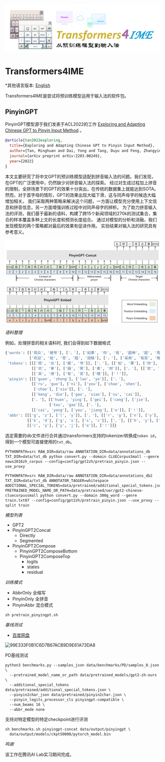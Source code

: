 ![IME](ime_logo.png)
# Transformers4IME

*其他语言版本: [English](README.en.md)

Transformers4IME是尝试将预训练模型运用于输入法的软件包。

## PinyinGPT

PinyinGPT模型源于我们发表于ACL2022的工作 [Exploring and Adapting Chinese GPT to Pinyin Input Method](https://arxiv.org/abs/2203.00249) 。
```bibtex
@article{tan2022exploring,
  title={Exploring and Adapting Chinese GPT to Pinyin Input Method},
  author={Tan, Minghuan and Dai, Yong and Tang, Duyu and Feng, Zhangyin and Huang, Guoping and Jiang, Jing and Li, Jiwei and Shi, Shuming},
  journal={arXiv preprint arXiv:2203.00249},
  year={2022}
}
```
本文主要研究了将中文GPT的预训练模型适配到拼音输入法的问题。我们发现，在GPT的广泛使用中，仍然缺少对拼音输入法的探索。
经过对生成过程加上拼音的限制，全拼场景下的GPT的效果十分突出，在传统的数据集上就能达到SOTA。
然而，对于首字母的情形，GPT的效果出现大幅下滑，这与同声母字的候选大幅增加相关。
我们采取两种策略来解决这个问题，一方面让模型充分使用上下文信息和拼音信息，另一方面增强训练过程中对同声母字的辨析。
为了助力拼音输入法的评测，我们基于最新的语料，构建了跨15个新闻领域的270k的测试集合，集合的样本覆盖多种上文的长度和预测长度组合。
通过对模型的分析和消融，我们发现模型的两个策略都对最后的效果有促进作用。
实验结果对输入法的研究具有参考意义。

![PinyinGPT](pinyingpt.png)

_语料整理_

例如，处理拼音的相关语料时, 我们会得到如下数据格式
```python
{'words': [['观众', '姥爷'], ['，'], ['如果', '你', '有', '超神', '超', '秀'], ['、'], ['坑爹', '搞笑', '素材'], ['，'],
           ['欢迎', '给', '苍', '姐', '投稿'], ['，'], ['采用', '有奖', '哦'], ['！']],
 'tokens': [[['观', '众'], ['姥', '爷']], ['，'], [['如', '果'], ['你'], ['有'], ['超', '神'], ['超'], ['秀']], ['、'],
            [['坑', '爹'], ['搞', '笑'], ['素', '材']], ['，'], [['欢', '迎'], ['给'], ['苍'], ['姐'], ['投', '稿']], ['，'],
            [['采', '用'], ['有', '奖'], ['哦']], ['！']],
 'pinyin': [[['guan', 'zhong'], ['lao', 'ye']], ['，'],
            [['ru', 'guo'], ['ni'], ['you'], ['chao', 'shen'],
             ['chao'], ['xiu']], ['、'],
            [['keng', 'die'], ['gao', 'xiao'], ['su', 'cai']],
            ['，'], [['huan', 'ying'], ['gei'], ['cang'], ['jie'],
                    ['tou', 'gao']], ['，'],
            [['cai', 'yong'], ['you', 'jiang'], ['o']], ['！']],
 'abbr': [[['g', 'z'], ['l', 'y']], ['，'], [['r', 'g'], ['n'], ['y'], ['c', 's'], ['c'], ['x']], ['、'],
          [['k', 'd'], ['g', 'x'], ['s', 'c']], ['，'], [['h', 'y'], ['g'], ['c'], ['j'], ['t', 'g']], ['，'],
          [['c', 'y'], ['y', 'j'], ['o']], ['！']]}
```


选定需要的db文件进行合并通过transformers支持的tokenizer转换成`token id`，得到一个模型可直接使用的`txt_db`。

```shell
PYTHONPATH=src RAW_DIR=data/raw ANNOTATION_DIR=data/annotations_db TXT_DIR=data/txt_db python convert.py --domain CLUECorpusSmall --genre news2016zh_corpus --config=config/gpt2zh/pretrain_pinyin.json --use_proxy
```



```
PYTHONPATH=src RAW_DIR=data/raw ANNOTATION_DIR=data/annotations_db2 TXT_DIR=data/txt_db ANNOTATOR_TAGGER=whitespace ADDITIONAL_SPECIAL_TOKENS=data/pretrained/additional_special_tokens.json PRETRAINED_MODEL_NAME_OR_PATH=data/pretrained/uer/gpt2-chinese-cluecorpussmall python convert.py --domain 300g_word --genre train.txt07 --config=config/gpt2zh/pretrain_pinyin.json --use_proxy --split train
```

_模型列表_

* GPT2
* PinyinGPT2Concat
    * Directly
    * Segmented
* PinyinGPT2Compose
    * PinyinGPT2ComposeBottom
    * PinyinGPT2ComposeTop
        * logits
        * states
        * residual

_训练模式_

* AbbrOnly 全缩写
* PinyinOnly 全拼音
* PinyinAbbr 混合模式

```shell
sh pretrain_pinyingpt.sh
```

_基线测试_

* [百度网盘](链接：https://pan.baidu.com/s/1YEG54GSRfPzKO2gQD1IiHw?pwd=7j6v)

![99E333F0B1C6D7B67ACB9D9E61A73DA8](https://user-images.githubusercontent.com/2136700/160289844-924ef07f-b983-4e9c-b07a-45ad042e17da.png)


PD基线测试
```shell
python3 benchmarks.py --samples_json data/benchmarks/PD/samples_0.json \
  --pretrained_model_name_or_path data/pretrained_models/gpt2-zh-ours \
  --additional_special_tokens data/pretrained/additional_special_tokens.json \
  --pinyin2char_json data/pretrained/pinyin2char.json \
  --pinyin_logits_processor_cls pinyingpt-compatible \
  --num_beams 16 \
  --abbr_mode none
```

支持对特定模型的特定checkpoint进行评测
```shell
sh benchmarks.sh pinyingpt-concat data/output/pinyingpt \
  data/output/models/ckpt50000/pytorch_model.bin
```

_鸣谢_

该工作在腾讯AI Lab实习期间完成。
